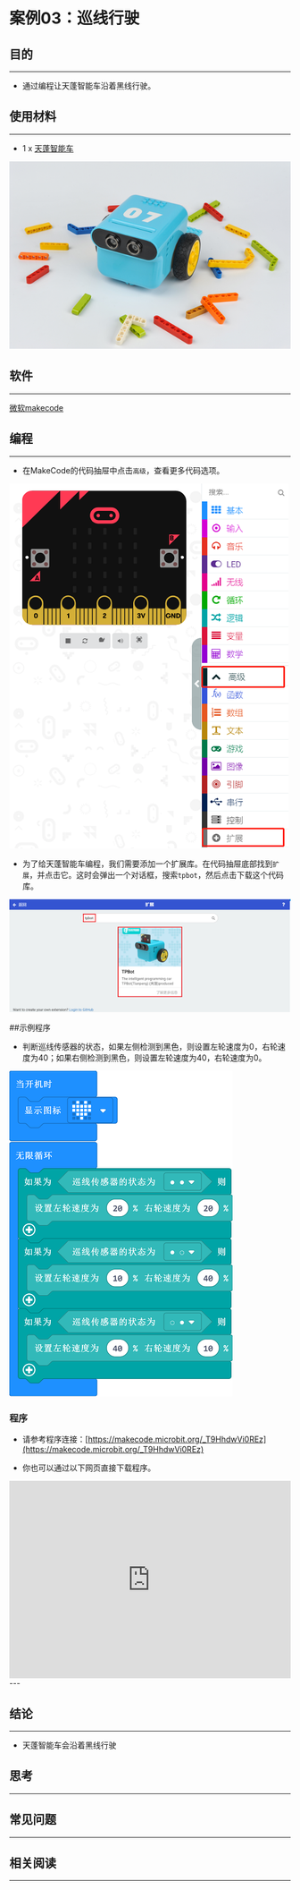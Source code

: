 # 案例03：巡线行驶

## 目的
---
- 通过编程让天蓬智能车沿着黑线行驶。

## 使用材料
---

- 1 x [天蓬智能车](https://item.taobao.com/item.htm?spm=a1z10.5-c-s.w4002-18602834185.41.68d15ccfBFHNPy&id=618758535761)



![](./images/TPBot_tianpeng_case_01_01.png)





## 软件
---
[微软makecode](https://makecode.microbit.org/#)


## 编程
---


- 在MakeCode的代码抽屉中点击`高级`，查看更多代码选项。

![](./images/TPBot_tianpeng_case_01_02.png)

- 为了给天蓬智能车编程，我们需要添加一个扩展库。在代码抽屉底部找到`扩展`，并点击它。这时会弹出一个对话框，搜索`tpbot`，然后点击下载这个代码库。

![](./images/TPBot_tianpeng_case_01_03.png)

##示例程序
- 判断巡线传感器的状态，如果左侧检测到黑色，则设置左轮速度为0，右轮速度为40；如果右侧检测到黑色，则设置左轮速度为40，右轮速度为0。


![](./images/TPBot_tianpeng_case_03_04.png)

### 程序
- 请参考程序连接：[https://makecode.microbit.org/_T9HhdwVi0REz](https://makecode.microbit.org/_T9HhdwVi0REz)

- 你也可以通过以下网页直接下载程序。

<div style="position:relative;height:0;padding-bottom:70%;overflow:hidden;"><iframe style="position:absolute;top:0;left:0;width:100%;height:100%;" src="https://makecode.microbit.org/#pub:_T9HhdwVi0REz" frameborder="0" sandbox="allow-popups allow-forms allow-scripts allow-same-origin"></iframe></div>  
---

## 结论
---

- 天蓬智能车会沿着黑线行驶


## 思考
---


## 常见问题
---


## 相关阅读  
---

